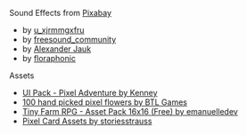 Sound Effects from [Pixabay](https://pixabay.com/)
- by [u_xjrmmgxfru](https://pixabay.com/fr/users/u_xjrmmgxfru-47169417) 
- by [freesound_community](https://pixabay.com/fr/users/freesound_community-46691455/)
- by [Alexander Jauk](https://pixabay.com/users/alex_jauk-16800354/?)
- by [floraphonic](https://pixabay.com/users/floraphonic-38928062/)

Assets
- [UI Pack - Pixel Adventure by Kenney](https://kenney.nl/assets/ui-pack-pixel-adventure)
- [100 hand picked pixel flowers by BTL Games](https://btl-games.itch.io/pixel-art-fauna-asset-pack)
- [Tiny Farm RPG - Asset Pack 16x16 (Free) by emanuelledev](https://emanuelledev.itch.io/farm-rpg)
- [Pixel Card Assets by storiesstrauss](https://opengameart.org/content/pixel-card-assets)